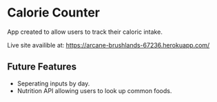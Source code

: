 # Calorie Counter
App created to allow users to track their caloric intake.

Live site availible at: https://arcane-brushlands-67236.herokuapp.com/

## Future Features
- Seperating inputs by day.
- Nutrition API allowing users to look up common foods.
